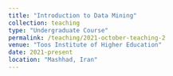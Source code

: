 ```yaml
---
title: "Introduction to Data Mining"
collection: teaching
type: "Undergraduate Course"
permalink: /teaching/2021-october-teaching-2
venue: "Toos Institute of Higher Education"
date: 2021-present
location: "Mashhad, Iran"
---
```


